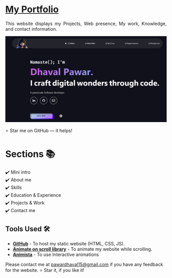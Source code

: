 # <a href="https://pawardhaval15.github.io/portfolio_website.github.io/" target="_blank">My Portfolio</a>
<p align="justify">This website displays my Projects, Web presence, My work, Knowledge, and contact information.</p>


![Screenshot of Website](https://github.com/pawardhaval15/portfolio_website.github.io/blob/main/src/webp/portfolio1.png)

:star: Star me on GitHub — it helps!

# Sections 📚

✔️ Mini intro\
✔️ About me \
✔️ Skills\
✔️ Education & Experience\
✔️ Projects & Work\
✔️ Contact me


## Tools Used 🛠️
* [<b>GitHub</b>](https://github.com/) - To host my static website (HTML, CSS, JS).
* [<b>Animate on scroll library</b>](https://github.com/michalsnik/aos) - To animate my website while scrolling.
* [<b>Animista</b>](https://animista.net/) - To use Interactive animations


Please contact me at pawardhaval15@gmail.com if you have any feedback for the website. :star: Star it, if you like it!
